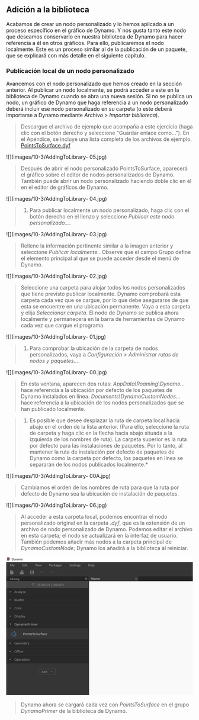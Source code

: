 

## Adición a la biblioteca

Acabamos de crear un nodo personalizado y lo hemos aplicado a un proceso específico en el gráfico de Dynamo. Y nos gusta tanto este nodo que deseamos conservarlo en nuestra biblioteca de Dynamo para hacer referencia a él en otros gráficos. Para ello, publicaremos el nodo localmente. Este es un proceso similar al de la publicación de un paquete, que se explicará con más detalle en el siguiente capítulo.

### Publicación local de un nodo personalizado

Avancemos con el nodo personalizado que hemos creado en la sección anterior. Al publicar un nodo localmente, se podrá acceder a este en la biblioteca de Dynamo cuando se abra una nueva sesión. Si no se publica un nodo, un gráfico de Dynamo que haga referencia a un nodo personalizado deberá incluir ese nodo personalizado en su carpeta (o este deberá importarse a Dynamo mediante *Archivo > Importar biblioteca*).

> Descargue el archivo de ejemplo que acompaña a este ejercicio (haga clic con el botón derecho y seleccione "Guardar enlace como..."). En el Apéndice, se incluye una lista completa de los archivos de ejemplo. [PointsToSurface.dyf](datasets/10-3/PointsToSurface.dyf)

![](images/10-3/AddingToLibrary- 05.jpg)

> Después de abrir el nodo personalizado PointsToSurface, aparecerá el gráfico sobre el editor de nodos personalizados de Dynamo. También puede abrir un nodo personalizado haciendo doble clic en él en el editor de gráficos de Dynamo.

![](images/10-3/AddingToLibrary- 04.jpg)

> 1. Para publicar localmente un nodo personalizado, haga clic con el botón derecho en el lienzo y seleccione *Publicar este nodo personalizado...*.

![](images/10-3/AddingToLibrary- 03.jpg)

> Rellene la información pertinente similar a la imagen anterior y seleccione *Publicar localmente.*. Observe que el campo Grupo define el elemento principal al que se puede acceder desde el menú de Dynamo.

![](images/10-3/AddingToLibrary- 02.jpg)

> Seleccione una carpeta para alojar todos los nodos personalizados que tiene previsto publicar localmente. Dynamo comprobará esta carpeta cada vez que se cargue, por lo que debe asegurarse de que esta se encuentre en una ubicación permanente. Vaya a esta carpeta y elija *Seleccionar carpeta.* El nodo de Dynamo se publica ahora localmente y permanecerá en la barra de herramientas de Dynamo cada vez que cargue el programa.

![](images/10-3/AddingToLibrary- 01.jpg)

> 1. Para comprobar la ubicación de la carpeta de nodos personalizados, vaya a *Configuración > Administrar rutas de nodos y paquetes...*.

![](images/10-3/AddingToLibrary- 00.jpg)

> En esta ventana, aparecen dos rutas: *AppData\Roaming\Dynamo...* hace referencia a la ubicación por defecto de los paquetes de Dynamo instalados en línea. *Documents\DynamoCustomNodes...* hace referencia a la ubicación de los nodos personalizados que se han publicado localmente.

> 1. Es posible que desee desplazar la ruta de carpeta local hacia abajo en el orden de la lista anterior. (Para ello, seleccione la ruta de carpeta y haga clic en la flecha hacia abajo situada a la izquierda de los nombres de ruta). La carpeta superior es la ruta por defecto para las instalaciones de paquetes. Por lo tanto, al mantener la ruta de instalación por defecto de paquetes de Dynamo como la carpeta por defecto, los paquetes en línea se separarán de los nodos publicados localmente.*

![](images/10-3/AddingToLibrary- 00A.jpg)

> Cambiamos el orden de los nombres de ruta para que la ruta por defecto de Dynamo sea la ubicación de instalación de paquetes.

![](images/10-3/AddingToLibrary- 06.jpg)

> Al acceder a esta carpeta local, podemos encontrar el nodo personalizado original en la carpeta *.dyf*, que es la extensión de un archivo de nodo personalizado de Dynamo. Podemos editar el archivo en esta carpeta; el nodo se actualizará en la interfaz de usuario. También podemos añadir más nodos a la carpeta principal de *DynamoCustomNode*; Dynamo los añadirá a la biblioteca al reiniciar.

![](images/10-3/library.jpg)

> Dynamo ahora se cargará cada vez con *PointsToSurface* en el grupo *DynamoPrimer* de la biblioteca de Dynamo.

